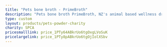 ```yaml
---
title: "Pets bone broth - PrimeBroth"
description: "Pets bone broth PrimeBroth, NZ's animal based wellness drink for pets"
type: custom
layout: products/pets-powder-charity
charity: SPCA
pricesmalllink: price_1PTy64ABkrUo6tgOxgLVoSuK
pricelargelink: price_1PTy8pABkrUo6tgOjIolXSbv
---
```



